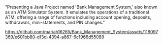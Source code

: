 "Presenting a Java Project named 'Bank Management System,' also known as an ATM Simulator System. 
It emulates the operations of a traditional ATM, offering a range of functions including account opening, deposits, withdrawals, mini-statements, and PIN changes."




https://github.com/mariah16265/Bank_Management_System/assets/118097369/e601bb80-df3d-4394-a867-6c1966d55089

